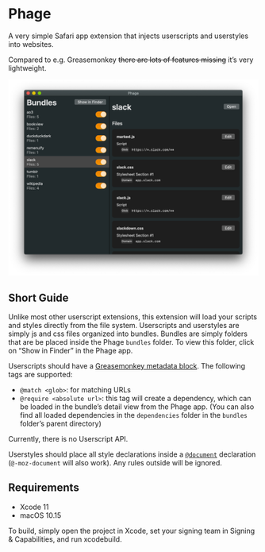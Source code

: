 # Phage
A very simple Safari app extension that injects userscripts and userstyles into websites.

Compared to e.g. Greasemonkey <s>there are lots of features missing</s> it’s very lightweight.

![Screenshot of the Phage app](.assets/bundles.png)

## Short Guide
Unlike most other userscript extensions, this extension will load your scripts and styles directly from the file system.
Userscripts and userstyles are simply js and css files organized into bundles.
Bundles are simply folders that are be placed inside the Phage `bundles` folder.
To view this folder, click on “Show in Finder” in the Phage app.

Userscripts should have a [Greasemonkey metadata block](https://wiki.greasespot.net/Metadata_Block).
The following tags are supported:

- `@match <glob>`: for matching URLs
- `@require <absolute url>`: this tag will create a dependency, which can be loaded in the bundle’s detail view from the Phage app. (You can also find all loaded dependencies in the `dependencies` folder in the `bundles` folder’s parent directory)

Currently, there is no Userscript API.

Userstyles should place all style declarations inside a [`@document`](https://developer.mozilla.org/en-US/docs/Web/CSS/@document) declaration (`@-moz-document` will also work).
Any rules outside will be ignored.

## Requirements
- Xcode 11
- macOS 10.15

To build, simply open the project in Xcode, set your signing team in Signing & Capabilities, and run xcodebuild.
